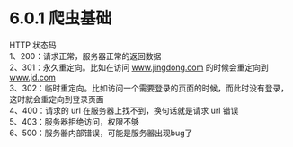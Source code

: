 # 6.0.1 爬虫基础

HTTP 状态码<br />1、200：请求正常，服务器正常的返回数据<br />2、301：永久重定向。比如在访问 www.jingdong.com 的时候会重定向到 www.jd.com<br />3、302：临时重定向。比如访问一个需要登录的页面的时候，而此时没有登录，这时就会重定向到登录页面<br />4、400：请求的 url 在服务器上找不到，换句话就是请求 url 错误<br />5、403：服务器拒绝访问，权限不够<br />6、500：服务器内部错误，可能是服务器出现bug了
